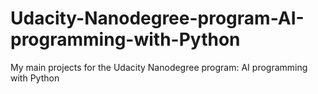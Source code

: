 # Udacity-Nanodegree-program-AI-programming-with-Python
My main projects for the Udacity Nanodegree program: AI programming with Python 
